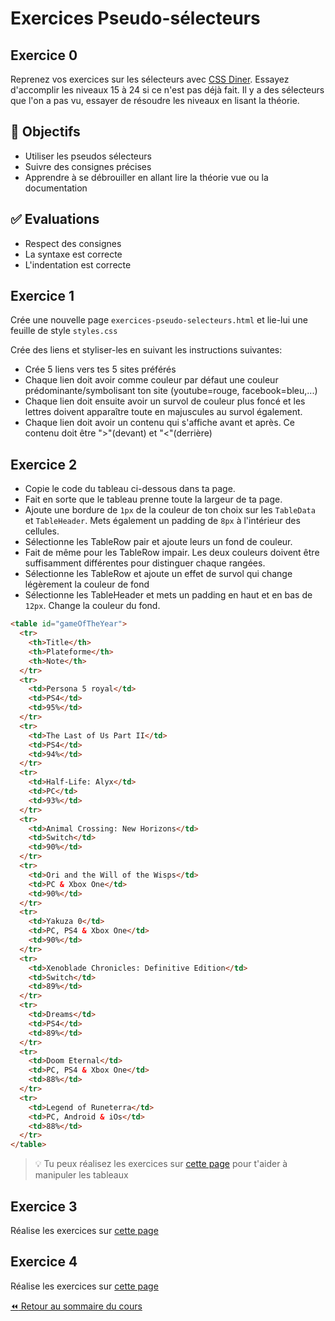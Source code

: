 # Exercices Pseudo-sélecteurs

## Exercice 0

Reprenez vos exercices sur les sélecteurs avec [CSS Diner](https://flukeout.github.io/). Essayez d'accomplir les niveaux 15 à 24 si ce n'est pas déjà fait. Il y a des sélecteurs que l'on a pas vu, essayer de résoudre les niveaux en lisant la théorie.

## :memo: Objectifs

- Utiliser les pseudos sélecteurs
- Suivre des consignes précises
- Apprendre à se débrouiller en allant lire la théorie vue ou la documentation

## :white_check_mark: Evaluations

- Respect des consignes
- La syntaxe est correcte
- L'indentation est correcte

## Exercice 1

Crée une nouvelle page `exercices-pseudo-selecteurs.html` et lie-lui une feuille de style `styles.css`

Crée des liens et styliser-les en suivant les instructions suivantes:

- Crée 5 liens vers tes 5 sites préférés
- Chaque lien doit avoir comme couleur par défaut une couleur prédominante/symbolisant ton site (youtube=rouge, facebook=bleu,...)
- Chaque lien doit ensuite avoir un survol de couleur plus foncé et les lettres doivent apparaître toute en majuscules au survol également.
- Chaque lien doit avoir un contenu qui s'affiche avant et après. Ce contenu doit être ">"(devant) et "<"(derrière)

## Exercice 2

- Copie le code du tableau ci-dessous dans ta page.
- Fait en sorte que le tableau prenne toute la largeur de ta page.
- Ajoute une bordure de `1px` de la couleur de ton choix sur les `TableData` et `TableHeader`. Mets également un padding de `8px` à l'intérieur des cellules.
- Sélectionne les TableRow pair et ajoute leurs un fond de couleur.
- Fait de même pour les TableRow impair. Les deux couleurs doivent être suffisamment différentes pour distinguer chaque rangées.
- Sélectionne les TableRow et ajoute un effet de survol qui change légèrement la couleur de fond
- Sélectionne les TableHeader et mets un padding en haut et en bas de `12px`. Change la couleur du fond.

```html
<table id="gameOfTheYear">
  <tr>
    <th>Title</th>
    <th>Plateforme</th>
    <th>Note</th>
  </tr>
  <tr>
    <td>Persona 5 royal</td>
    <td>PS4</td>
    <td>95%</td>
  </tr>
  <tr>
    <td>The Last of Us Part II</td>
    <td>PS4</td>
    <td>94%</td>
  </tr>
  <tr>
    <td>Half-Life: Alyx</td>
    <td>PC</td>
    <td>93%</td>
  </tr>
  <tr>
    <td>Animal Crossing: New Horizons</td>
    <td>Switch</td>
    <td>90%</td>
  </tr>
  <tr>
    <td>Ori and the Will of the Wisps</td>
    <td>PC & Xbox One</td>
    <td>90%</td>
  </tr>
  <tr>
    <td>Yakuza 0</td>
    <td>PC, PS4 & Xbox One</td>
    <td>90%</td>
  </tr>
  <tr>
    <td>Xenoblade Chronicles: Definitive Edition</td>
    <td>Switch</td>
    <td>89%</td>
  </tr>
  <tr>
    <td>Dreams</td>
    <td>PS4</td>
    <td>89%</td>
  </tr>
  <tr>
    <td>Doom Eternal</td>
    <td>PC, PS4 & Xbox One</td>
    <td>88%</td>
  </tr>
  <tr>
    <td>Legend of Runeterra</td>
    <td>PC, Android & iOs</td>
    <td>88%</td>
  </tr>
</table>
```

> :bulb: Tu peux réalisez les exercices sur [cette page](https://www.w3schools.com/css/exercise.asp?filename=exercise_table1) pour t'aider à manipuler les tableaux

## Exercice 3

Réalise les exercices sur [cette page](https://www.w3schools.com/css/exercise.asp?filename=exercise_pseudo_classes1)

## Exercice 4

Réalise les exercices sur [cette page](https://www.w3schools.com/css/exercise.asp?filename=exercise_pseudo_elements1)

[:rewind: Retour au sommaire du cours](./README.md#table-des-matières)
